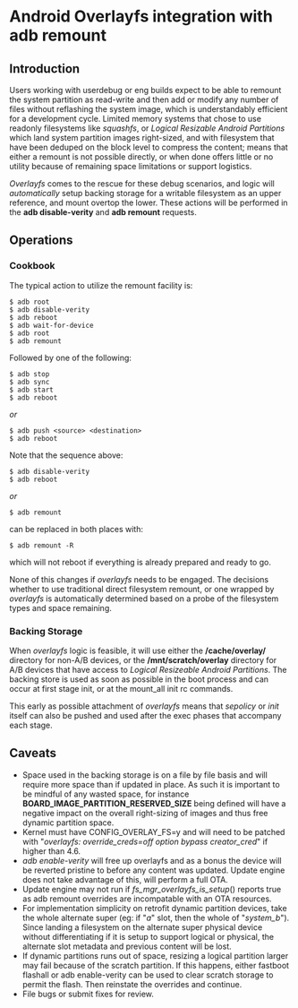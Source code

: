 Android Overlayfs integration with adb remount
==============================================

Introduction
------------

Users working with userdebug or eng builds expect to be able to
remount the system partition as read-write and then add or modify
any number of files without reflashing the system image, which is
understandably efficient for a development cycle.
Limited memory systems that chose to use readonly filesystems like
*squashfs*, or *Logical Resizable Android Partitions* which land
system partition images right-sized, and with filesystem that have
been deduped on the block level to compress the content; means that
either a remount is not possible directly, or when done offers
little or no utility because of remaining space limitations or
support logistics.

*Overlayfs* comes to the rescue for these debug scenarios, and logic
will _automatically_ setup backing storage for a writable filesystem
as an upper reference, and mount overtop the lower.  These actions
will be performed in the **adb disable-verity** and **adb remount**
requests.

Operations
----------

### Cookbook

The typical action to utilize the remount facility is:

    $ adb root
    $ adb disable-verity
    $ adb reboot
    $ adb wait-for-device
    $ adb root
    $ adb remount

Followed by one of the following:

    $ adb stop
    $ adb sync
    $ adb start
    $ adb reboot

*or*

    $ adb push <source> <destination>
    $ adb reboot

Note that the sequence above:

    $ adb disable-verity
    $ adb reboot

*or*

    $ adb remount

can be replaced in both places with:

    $ adb remount -R

which will not reboot if everything is already prepared and ready
to go.

None of this changes if *overlayfs* needs to be engaged.
The decisions whether to use traditional direct filesystem remount,
or one wrapped by *overlayfs* is automatically determined based on
a probe of the filesystem types and space remaining.

### Backing Storage

When *overlayfs* logic is feasible, it will use either the
**/cache/overlay/** directory for non-A/B devices, or the
**/mnt/scratch/overlay** directory for A/B devices that have
access to *Logical Resizeable Android Partitions*.
The backing store is used as soon as possible in the boot
process and can occur at first stage init, or at the
mount_all init rc commands.

This early as possible attachment of *overlayfs* means that
*sepolicy* or *init* itself can also be pushed and used after
the exec phases that accompany each stage.

Caveats
-------

- Space used in the backing storage is on a file by file basis
  and will require more space than if updated in place.  As such
  it is important to be mindful of any wasted space, for instance
  **BOARD_<partition>IMAGE_PARTITION_RESERVED_SIZE** being defined
  will have a negative impact on the overall right-sizing of images
  and thus free dynamic partition space.
- Kernel must have CONFIG_OVERLAY_FS=y and will need to be patched
  with "*overlayfs: override_creds=off option bypass creator_cred*"
  if higher than 4.6.
- *adb enable-verity* will free up overlayfs and as a bonus the
  device will be reverted pristine to before any content was updated.
  Update engine does not take advantage of this, will perform a full OTA.
- Update engine may not run if *fs_mgr_overlayfs_is_setup*() reports
  true as adb remount overrides are incompatable with an OTA resources.
- For implementation simplicity on retrofit dynamic partition devices,
  take the whole alternate super (eg: if "*a*" slot, then the whole of
  "*system_b*").
  Since landing a filesystem on the alternate super physical device
  without differentiating if it is setup to support logical or physical,
  the alternate slot metadata and previous content will be lost.
- If dynamic partitions runs out of space, resizing a logical
  partition larger may fail because of the scratch partition.
  If this happens, either fastboot flashall or adb enable-verity can
  be used to clear scratch storage to permit the flash.
  Then reinstate the overrides and continue.
- File bugs or submit fixes for review.
